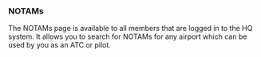 ### NOTAMs

The NOTAMs page is available to all members that are logged in to the HQ system. It allows you to search for NOTAMs for any airport which can be used by you as an ATC or pilot.